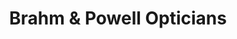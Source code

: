 ---
title: "Brahm & Powell Opticians"
url: /alexandria/brahm-and-powell-opticians/
shop: optician
---